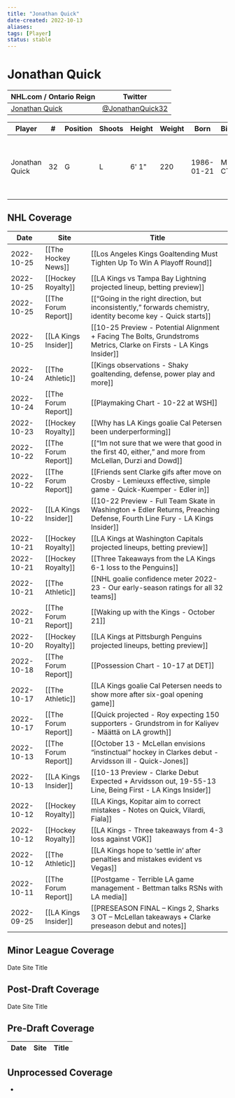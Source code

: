 ```yaml
---
title: "Jonathan Quick"
date-created: 2022-10-13
aliases: 
tags: [Player]
status: stable
---
```


# Jonathan Quick

NHL.com / Ontario Reign | Twitter
-|-
[Jonathan Quick](https://www.nhl.com/player/jonathan-quick-8471734) | [@JonathanQuick32](https://twitter.com/JonathanQuick32)

| Player         | \#  | Position | Shoots | Height | Weight | Born       | Birthplace       | Draft                                        |
| -------------- | --- | -------- | ------ | ------ | ------ | ---------- | ---------------- | -------------------------------------------- |
| Jonathan Quick | 32  | G        | L      | 6' 1"  | 220    | 1986-01-21 | Milford, CT, USA | -   2005 LAK, 3rd rd, 11th pk (72nd overall) |



## NHL  Coverage
| Date       | Site                 | Title                                                                                                    |
| ---------- | -------------------- | -------------------------------------------------------------------------------------------------------- |
| 2022-10-25 | [[The Hockey News]] | [[Los Angeles Kings Goaltending Must Tighten Up To Win A Playoff Round]]                                                                                                    |
| 2022-10-25 | [[Hockey Royalty]] | [[LA Kings vs Tampa Bay Lightning projected lineup, betting preview]]                                                                                                       |
| 2022-10-25 | [[The Forum Report]] | [[“Going in the right direction, but inconsistently,” forwards chemistry, identity become key - Quick starts]]                                                                                                                                |
| 2022-10-25 | [[LA Kings Insider]] | [[10-25 Preview - Potential Alignment + Facing The Bolts, Grundstroms Metrics, Clarke on Firsts - LA Kings Insider]]                                                                                                                               |
| 2022-10-24 | [[The Athletic]] | [[Kings observations - Shaky goaltending, defense, power play and more]]                                                                                              |
| 2022-10-24 | [[The Forum Report]] | [[Playmaking Chart - 10-22 at WSH]]                                                       |
| 2022-10-23 | [[Hockey Royalty]] | [[Why has LA Kings goalie Cal Petersen been underperforming]]                                                                                                |
| 2022-10-22 | [[The Forum Report]] | [[“Im not sure that we were that good in the first 40, either,” and more from McLellan, Durzi and Dowd]]                                                                                                                            |
| 2022-10-22 | [[The Forum Report]] | [[Friends sent Clarke gifs after move on Crosby - Lemieuxs effective, simple game - Quick-Kuemper - Edler in]]                                                                                                                                |
| 2022-10-22 | [[LA Kings Insider]] | [[10-22 Preview - Full Team Skate in Washington + Edler Returns, Preaching Defense, Fourth Line Fury - LA Kings Insider]]                                                                                                                                    |
| 2022-10-21 | [[Hockey Royalty]] | [[LA Kings at Washington Capitals projected lineups, betting preview]]                                                                                                        |
| 2022-10-21 | [[Hockey Royalty]]   | [[Three Takeaways from the LA Kings 6-1 loss to the Penguins]]                                           |
| 2022-10-21 | [[The Athletic]]     | [[NHL goalie confidence meter 2022-23 - Our early-season ratings for all 32 teams]]                      |
| 2022-10-21 | [[The Forum Report]] | [[Waking up with the Kings - October 21]]                                                                |
| 2022-10-20 | [[Hockey Royalty]]   | [[LA Kings at Pittsburgh Penguins projected lineups, betting preview]]                                   |
| 2022-10-18 | [[The Forum Report]] | [[Possession Chart - 10-17 at DET]]                                                                      |
| 2022-10-17 | [[The Athletic]]     | [[LA Kings goalie Cal Petersen needs to show more after six-goal opening game]]                          |
| 2022-10-17 | [[The Forum Report]] | [[Quick projected - Roy expecting 150 supporters - Grundstrom in for Kaliyev - Määttä on LA growth]]     |
| 2022-10-13 | [[The Forum Report]] | [[October 13 - McLellan envisions “instinctual” hockey in Clarkes debut - Arvidsson ill - Quick-Jones]]  |
| 2022-10-13 | [[LA Kings Insider]] | [[10-13 Preview - Clarke Debut Expected + Arvidsson out, 19-55-13 Line, Being First - LA Kings Insider]] |
| 2022-10-12 | [[Hockey Royalty]]   | [[LA Kings, Kopitar aim to correct mistakes - Notes on Quick, Vilardi, Fiala]]                           |
| 2022-10-12 | [[Hockey Royalty]]   | [[LA Kings - Three takeaways from 4-3 loss against VGK]]                                                 |
| 2022-10-12 | [[The Athletic]]     | [[LA Kings hope to ‘settle in’ after penalties and mistakes evident vs Vegas]]                           |
| 2022-10-11 | [[The Forum Report]] | [[Postgame - Terrible LA game management - Bettman talks RSNs with LA media]]                            |
| 2022-09-25 | [[LA Kings Insider]] | [[PRESEASON FINAL – Kings 2, Sharks 3 OT – McLellan takeaways + Clarke preseason debut and notes]]       |



## Minor League Coverage



Date
Site
Title







## Post-Draft Coverage



Date
Site
Title







## Pre-Draft Coverage
Date | Site |  Title
---|---|---


## Unprocessed Coverage
- 

